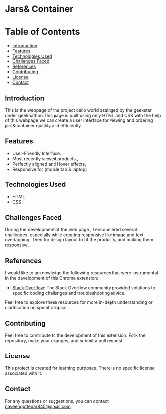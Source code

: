 # Jars& Container 

# Table of Contents
  - [Introduction](#introduction)
  - [Features](#features)
  - [Technologies Used](#technologies-used)
  - [Challenges Faced](#challenges-faced)
  - [References](#references)
  - [Contributing](#contributing)
  - [License](#license)
  - [Contact](#contact)

## Introduction
This is the webpage of the project cello world asainged by the geekster under geekhathon.This page is built using only HTML and CSS with the help of this webpage we can create a user interface for viewing and ordering jars&container quickly and efficiently.

## Features

- User-Friendly Interface.
- Most recently viewed products ,
- Perfectly aligned and Hover effects,
- Responsive for (mobile,tab & laptop)

## Technologies Used

- HTML
- CSS

## Challenges Faced

During the development of the web page , I encountered several challenges, especially while creating responsive like image and text overlapping.
Then for design layout to fit the products,
and making them responsive.

## References

I would like to acknowledge the following resources that were instrumental in the development of this Chrome extension:

- [Stack Overflow](https://stackoverflow.com/): The Stack Overflow community provided solutions to specific coding challenges and troubleshooting advice.



Feel free to explore these resources for more in-depth understanding or clarification on specific topics.


## Contributing

Feel free to contribute to the development of this extension. Fork the repository, make your changes, and submit a pull request.

## License

This project is created for learning purposes. There is no specific license associated with it.

## Contact

For any questions or suggestions, you can contact naveenguttedar845@gmail.com
